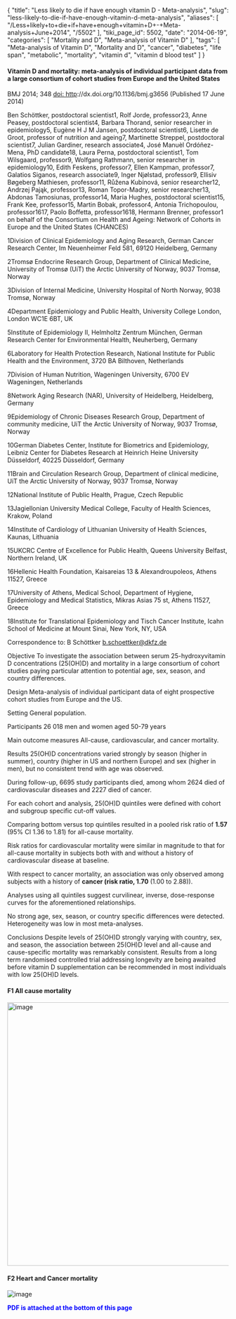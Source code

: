 {
    "title": "Less likely to die if have enough vitamin D - Meta-analysis",
    "slug": "less-likely-to-die-if-have-enough-vitamin-d-meta-analysis",
    "aliases": [
        "/Less+likely+to+die+if+have+enough+vitamin+D+-+Meta-analysis+June+2014",
        "/5502"
    ],
    "tiki_page_id": 5502,
    "date": "2014-06-19",
    "categories": [
        "Mortality and D",
        "Meta-analysis of Vitamin D"
    ],
    "tags": [
        "Meta-analysis of Vitamin D",
        "Mortality and D",
        "cancer",
        "diabetes",
        "life span",
        "metabolic",
        "mortality",
        "vitamin d",
        "vitamin d blood test"
    ]
}


#### Vitamin D and mortality: meta-analysis of individual participant data from a large consortium of cohort studies from Europe and the United States

BMJ 2014; 348 [doi: http](https://doi.org/http)://dx.doi.org/10.1136/bmj.g3656 (Published 17 June 2014)

Ben Schöttker, postdoctoral scientist1, Rolf Jorde, professor23, Anne Peasey, postdoctoral scientist4, Barbara Thorand, senior researcher in epidemiology5, Eugène H J M Jansen, postdoctoral scientist6, Lisette de Groot, professor of nutrition and ageing7, Martinette Streppel, postdoctoral scientist7, Julian Gardiner, research associate4, José Manuèl Ordóñez-Mena, PhD candidate18, Laura Perna, postdoctoral scientist1, Tom Wilsgaard, professor9, Wolfgang Rathmann, senior researcher in epidemiology10, Edith Feskens, professor7, Ellen Kampman, professor7, Galatios Siganos, research associate9, Inger Njølstad, professor9, Ellisiv Bøgeberg Mathiesen, professor11, Růžena Kubínová, senior researcher12, Andrzej Pająk, professor13, Roman Topor-Madry, senior researcher13, Abdonas Tamosiunas, professor14, Maria Hughes, postdoctoral scientist15, Frank Kee, professor15, Martin Bobak, professor4, Antonia Trichopoulou, professor1617, Paolo Boffetta, professor1618, Hermann Brenner, professor1 on behalf of the Consortium on Health and Ageing: Network of Cohorts in Europe and the United States (CHANCES)

1Division of Clinical Epidemiology and Aging Research, German Cancer Research Center, Im Neuenheimer Feld 581, 69120 Heidelberg, Germany

2Tromsø Endocrine Research Group, Department of Clinical Medicine, University of Tromsø (UiT) the Arctic University of Norway, 9037 Tromsø, Norway

3Division of Internal Medicine, University Hospital of North Norway, 9038 Tromsø, Norway

4Department Epidemiology and Public Health, University College London, London WC1E 6BT, UK

5Institute of Epidemiology II, Helmholtz Zentrum München, German Research Center for Environmental Health, Neuherberg, Germany

6Laboratory for Health Protection Research, National Institute for Public Health and the Environment, 3720 BA Bilthoven, Netherlands

7Division of Human Nutrition, Wageningen University, 6700 EV Wageningen, Netherlands

8Network Aging Research (NAR), University of Heidelberg, Heidelberg, Germany

9Epidemiology of Chronic Diseases Research Group, Department of community medicine, UiT the Arctic University of Norway, 9037 Tromsø, Norway

10German Diabetes Center, Institute for Biometrics and Epidemiology, Leibniz Center for Diabetes Research at Heinrich Heine University Düsseldorf, 40225 Düsseldorf, Germany

11Brain and Circulation Research Group, Department of clinical medicine, UiT the Arctic University of Norway, 9037 Tromsø, Norway

12National Institute of Public Health, Prague, Czech Republic

13Jagiellonian University Medical College, Faculty of Health Sciences, Krakow, Poland

14Institute of Cardiology of Lithuanian University of Health Sciences, Kaunas, Lithuania

15UKCRC Centre of Excellence for Public Health, Queens University Belfast, Northern Ireland, UK

16Hellenic Health Foundation, Kaisareias 13 & Alexandroupoleos, Athens 11527, Greece

17University of Athens, Medical School, Department of Hygiene, Epidemiology and Medical Statistics, Mikras Asias 75 st, Athens 11527, Greece

18Institute for Translational Epidemiology and Tisch Cancer Institute, Icahn School of Medicine at Mount Sinai, New York, NY, USA

Correspondence to: B Schöttker b.schoettker@dkfz.de

Objective To investigate the association between serum 25-hydroxyvitamin D concentrations (25(OH)D) and mortality in a large consortium of cohort studies paying particular attention to potential age, sex, season, and country differences.

Design Meta-analysis of individual participant data of eight prospective cohort studies from Europe and the US.

Setting General population.

Participants 26 018 men and women aged 50-79 years

Main outcome measures All-cause, cardiovascular, and cancer mortality.

Results 25(OH)D concentrations varied strongly by season (higher in summer), country (higher in US and northern Europe) and sex (higher in men), but no consistent trend with age was observed.

During follow-up, 6695 study participants died, among whom 2624 died of cardiovascular diseases and 2227 died of cancer. 

For each cohort and analysis, 25(OH)D quintiles were defined with cohort and subgroup specific cut-off values. 

Comparing bottom versus top quintiles resulted in a pooled risk ratio of  **1.57** (95% CI 1.36 to 1.81) for all-cause mortality. 

Risk ratios for cardiovascular mortality were similar in magnitude to that for all-cause mortality in subjects both with and without a history of cardiovascular disease at baseline. 

With respect to cancer mortality, an association was only observed among subjects with a history of **cancer (risk ratio, 1.70** (1.00 to 2.88)). 

Analyses using all quintiles suggest curvilinear, inverse, dose-response curves for the aforementioned relationships. 

No strong age, sex, season, or country specific differences were detected. Heterogeneity was low in most meta-analyses.

Conclusions Despite levels of 25(OH)D strongly varying with country, sex, and season, the association between 25(OH)D level and all-cause and cause-specific mortality was remarkably consistent. Results from a long term randomised controlled trial addressing longevity are being awaited before vitamin D supplementation can be recommended in most individuals with low 25(OH)D levels.

#### F1 All cause mortality

<img src="https://d1bk1kqxc0sym.cloudfront.net/attachments/jpeg/f1-all-cause.jpg" alt="image" width="600">

#### F2 Heart and Cancer mortality

<img src="https://d1bk1kqxc0sym.cloudfront.net/attachments/jpeg/f2-mortality-heart-and-cancer.jpg" alt="image">

 **<span style="color:#00F;">PDF is attached at the bottom of this page</span>**